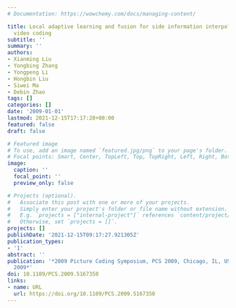```yaml
---
# Documentation: https://wowchemy.com/docs/managing-content/

title: Local adaptive learning and fusion for side information interpolation in distributed
  video coding
subtitle: ''
summary: ''
authors:
- Xianming Liu
- Yongbing Zhang
- Yongpeng Li
- Hongbin Liu
- Siwei Ma
- Debin Zhao
tags: []
categories: []
date: '2009-01-01'
lastmod: 2021-12-15T17:17:28+08:00
featured: false
draft: false

# Featured image
# To use, add an image named `featured.jpg/png` to your page's folder.
# Focal points: Smart, Center, TopLeft, Top, TopRight, Left, Right, BottomLeft, Bottom, BottomRight.
image:
  caption: ''
  focal_point: ''
  preview_only: false

# Projects (optional).
#   Associate this post with one or more of your projects.
#   Simply enter your project's folder or file name without extension.
#   E.g. `projects = ["internal-project"]` references `content/project/deep-learning/index.md`.
#   Otherwise, set `projects = []`.
projects: []
publishDate: '2021-12-15T09:17:27.921305Z'
publication_types:
- '1'
abstract: ''
publication: '*2009 Picture Coding Symposium, PCS 2009, Chicago, IL, USA, May 6-8,
  2009*'
doi: 10.1109/PCS.2009.5167350
links:
- name: URL
  url: https://doi.org/10.1109/PCS.2009.5167350
---
```

